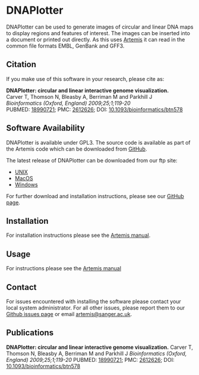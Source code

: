 # DNAPlotter
DNAPlotter can be used to generate images of circular and linear DNA maps to display regions and features of interest. The images can be inserted into a document or printed out directly. As this uses [Artemis](Artemis/) it can read in the common file formats EMBL, GenBank and GFF3.

## Citation
If you make use of this software in your research, please cite as:

__DNAPlotter: circular and linear interactive genome visualization.__  
Carver T, Thomson N, Bleasby A, Berriman M and Parkhill J  
_Bioinformatics (Oxford, England) 2009;25;1;119-20_  
PUBMED: [18990721](http://ukpmc.ac.uk/abstract/MED/18990721); PMC: [2612626](http://ukpmc.ac.uk/articles/PMC2612626); DOI: [10.1093/bioinformatics/btn578](http://dx.doi.org/10.1093/bioinformatics/btn578)

## Software Availability
DNAPlotter is available under GPL3. The source code is available as part of the Artemis code which can be downloaded from [GitHub](https://github.com/sanger-pathogens/Artemis).
   
The latest release of DNAPlotter can be downloaded from our ftp site:
   
* [UNIX](ftp://ftp.sanger.ac.uk/pub/resources/software/artemis/dnaplotter.jar)
* [MacOS](ftp://ftp.sanger.ac.uk/pub/resources/software/artemis/artemis.dmg.gz)
* [Windows](ftp://ftp.sanger.ac.uk/pub/resources/software/artemis/dnaplotter.jar)
   
For further download and installation instructions, please see our [GitHub page](https://github.com/sanger-pathogens/Artemis).

## Installation 
For installation instructions please see the [Artemis manual](ftp://ftp.sanger.ac.uk/pub/resources/software/artemis/artemis.pdf).

## Usage
For instructions please see the [Artemis manual](ftp://ftp.sanger.ac.uk/pub/resources/software/artemis/artemis.pdf)

## Contact
For issues encountered with installing the software please contact your local system administrator. For all other issues, please report them to our [Github issues page](https://github.com/sanger-pathogens/Artemis/issues) or email artemis@sanger.ac.uk.

## Publications
__DNAPlotter: circular and linear interactive genome visualization.__
Carver T, Thomson N, Bleasby A, Berriman M and Parkhill J
_Bioinformatics (Oxford, England) 2009;25;1;119-20_
PUBMED: [18990721](http://ukpmc.ac.uk/abstract/MED/18990721); PMC: [2612626](http://ukpmc.ac.uk/articles/PMC2612626); DOI: [10.1093/bioinformatics/btn578](http://dx.doi.org/10.1093/bioinformatics/btn578)